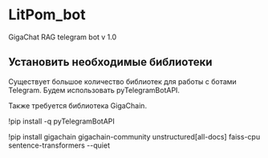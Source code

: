 # LitPom_bot
GigaChat RAG telegram bot v 1.0

## Установить необходимые библиотеки
Существует большое количество библиотек для работы с ботами Telegram. Будем использовать pyTelegramBotAPI.

Также требуется библиотека GigaChain.

!pip install -q pyTelegramBotAPI

!pip install gigachain gigachain-community unstructured[all-docs] faiss-cpu sentence-transformers --quiet

